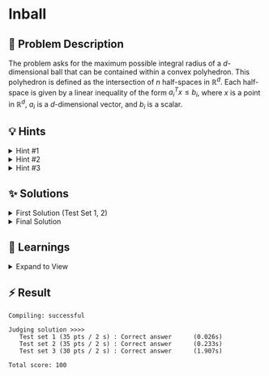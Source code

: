 # Inball

## 📝 Problem Description

The problem asks for the maximum possible integral radius of a $d$-dimensional ball that can be contained within a convex polyhedron. This polyhedron is defined as the intersection of $n$ half-spaces in $\mathbb{R}^d$. Each half-space is given by a linear inequality of the form $a_i^T x \leq b_i$, where $x$ is a point in $\mathbb{R}^d$, $a_i$ is a $d$-dimensional vector, and $b_i$ is a scalar.


## 💡 Hints

<details>

<summary>Hint #1</summary>

The problem requires you to maximize a certain value, the radius, while satisfying a given set of linear inequalities. This structure is characteristic of a specific class of optimization problems. Which mathematical framework is designed to solve such problems?

</details>

<details>

<summary>Hint #2</summary>

Let's model the problem more formally. The center of the ball can be represented by a vector of variables $x = (x_1, \dots, x_d)$, and its radius by another variable $r$. For the ball to be contained within the region defined by an inequality $a_i^T x \le b_i$, its center $x$ must be at a sufficient distance from the boundary hyperplane $a_i^T y = b_i$. How can you express the geometric condition "the distance from point $x$ to the hyperplane $a_i^T y = b_i$ is at least $r$" as a mathematical inequality?

</details>

<details>

<summary>Hint #3</summary>

The perpendicular distance from a point $x_0$ to a hyperplane defined by $a^T x = b$ is given by the formula $\frac{|a^T x_0 - b|}{\|a\|_2}$. For our ball to be inside the polyhedron, its center $x$ must satisfy $a_i^T x \le b_i$ for all $i$. The condition that the ball does not cross the hyperplane boundary translates to requiring the distance from its center $x$ to each hyperplane $a_i^T y = b_i$ to be at least $r$.

This gives us the set of constraints:
$$ \frac{b_i - a_i^T x}{\|a_i\|_2} \ge r \quad \text{for all } i = 1, \dots, n $$
This can be rearranged into a linear inequality:
$$ a_i^T x + r \cdot \|a_i\|_2 \le b_i $$
With the objective to maximize $r$, this forms a complete **Linear Program (LP)**.

</details>

## ✨ Solutions

<details>

<summary>First Solution (Test Set 1, 2)</summary>

This problem can be elegantly modeled as a **Linear Program (LP)**. We are trying to maximize a value, the radius $r$, subject to a set of linear constraints that define the "cave". The initial solution for this problem relies on normalizing all constraints, motivated by the geometric interpretation of the problem.


### Geometric Intuition
Let the center of the $d$-dimensional ball be the vector $x = (x_1, \dots, x_d)$ and its radius be $r$. The cave is defined by $n$ inequalities $a_i^T x \le b_i$.

The expression $a_i^T x$ is the scalar projection of vector $x$ onto vector $a_i$, scaled by the length of $a_i$. If we normalize $a_i$ to have a unit norm (i.e., $\|a_i\|_2 = 1$), then $a_i^T x$ gives the signed distance of the point $x$ from a hyperplane passing through the origin with normal vector $a_i$. The term $b_i$ effectively shifts this hyperplane. The distance from a point $x$ to the hyperplane $a_i^T y = b_i$ is $\frac{b_i - a_i^T x}{\|a_i\|_2}$.

For a ball of radius $r$ centered at $x$ to be fully contained within the cave, it must not cross any of the boundary hyperplanes. This means the distance from its center $x$ to every hyperplane must be at least $r$. This gives us the following condition for each constraint $i$:
$$ \frac{b_i - a_i^T x}{\|a_i\|_2} \geq r $$
Rearranging this, we get:
$$ a_i^T x + r \cdot \|a_i\|_2 \le b_i $$

### LP Formulation
A straightforward way to implement this is to first normalize each constraint. Let $a'_i = \frac{a_i}{\|a_i\|_2}$ and $b'_i = \frac{b_i}{\|a_i\|_2}$. The constraint then simplifies to:
$$ (a'_i)^T x + r \le b'_i $$
This is a linear inequality in terms of the variables $x_1, \dots, x_d$ and $r$.

Our complete LP is:
- **Variables:** $x_1, \dots, x_d, r$
- **Objective:** Maximize $r$
- **Constraints:**
    1. $(a'_i)^T x + r \le b'_i$ for all $i = 1, \dots, n$
    2. $r \ge 0$ (a radius cannot be negative)

This approach is correct but involves many divisions using `CGAL::Gmpq` rational numbers during the normalization step, which can be computationally expensive and leads to a "Time Limit Exceeded" verdict on larger test sets.

```cpp
#include <iostream>
#include <vector>

#include <CGAL/QP_models.h>
#include <CGAL/QP_functions.h>
#include <CGAL/Gmpz.h>
#include <CGAL/Gmpq.h>

typedef CGAL::Gmpq IT;
typedef CGAL::Gmpq ET;

typedef CGAL::Quadratic_program<IT> Program;
typedef CGAL::Quadratic_program_solution<ET> Solution;

int main() {
  std::ios_base::sync_with_stdio(false);
  
  while(true) {
    // ===== READ INPUT =====
    int n; std::cin >> n;
    if(n == 0) break;
    int d; std::cin >> d;
    
    
    std::vector<std::vector<IT>> A(n, std::vector<IT>(d));
    std::vector<IT> norms(n);
    std::vector<IT> b(n);
    for(int i = 0; i < n; ++i) {
      double norm = 0;
      for(int j = 0; j < d; ++j) {
        std::cin >> A[i][j];
        norm += std::pow(CGAL::to_double(A[i][j]), 2);
      }
      
      // Using std::sqrt is usually "dangerous" but as the problem specified
      // that all norms are integers, this should be fine
      norms[i] = std::sqrt(norm);
      
      std::cin >> b[i];
    }
    
    // ===== NORMALIZE ALL CONSTRAINTS =====
    for(int i = 0; i < n; ++i) {
      for(int j = 0; j < d; ++j) {
        A[i][j] /= norms[i];
      }
      b[i] /= norms[i];
    }
    
    // ===== CONSTRUCT LINEAR PROGRAM =====
    const int r = d;
    
    Program lp(CGAL::SMALLER, false, 0, false, 0);
    
    for(int i = 0; i < n; ++i) {
      for(int j = 0; j < d; ++j) {
        lp.set_a(j, i, A[i][j]);
      }
      
      lp.set_a(r, i, 1);
      lp.set_b(i, b[i]);
    }
    
    lp.set_l(r, true, 0);
    lp.set_c(r, -1); // Maximize r => Invert objective
    
    // ===== SOLVE AND OUTPUT =====
    Solution s = CGAL::solve_linear_program(lp, ET());
    
    if(s.is_infeasible()) {
      std::cout << "none" << std::endl;
    } else if(s.is_unbounded()) {
      std::cout << "inf" << std::endl;
    } else {
      std::cout << (long) CGAL::to_double(-s.objective_value()) << std::endl;
    }
  }
}
```
</details>

<details>

<summary>Final Solution</summary>

The previous solution is functionally correct but suffers from performance issues due to the explicit normalization step, which involves a large number of divisions with exact rational numbers. We can significantly optimize the process by reformulating the constraints to avoid these divisions.

#### Algebraic Optimization

Recall the fundamental constraint derived from the distance formula for each hyperplane $i$:
$$ \frac{b_i - a_i^T x}{\|a_i\|_2} \ge r $$
Instead of dividing the left side by the norm $\|a_i\|_2$, we can multiply both sides by it. Since the norm is always non-negative, this does not change the direction of the inequality:
$$ b_i - a_i^T x \ge r \cdot \|a_i\|_2 $$
Rearranging this gives us a new, equivalent linear constraint:
$$ a_i^T x + \|a_i\|_2 \cdot r \le b_i $$

This formulation is algebraically equivalent to the normalized version but computationally superior. It avoids the loop of $n \times d$ divisions, replacing them with a single multiplication by the norm in each constraint setup. Since the norms $\|a_i\|_2$ are integers (as per the problem statement), all coefficients in the LP will be integers, which is much more efficient for the solver.

#### Optimized LP Formulation
- **Variables:** $x_1, \dots, x_d, r$
- **Objective:** Maximize $r$
- **Constraints:**
    1. $a_i^T x + \|a_i\|_2 \cdot r \le b_i$ for all $i = 1, \dots, n$
    2. $r \ge 0$

### Code
```cpp
#include <iostream>
#include <vector>

#include <CGAL/QP_models.h>
#include <CGAL/QP_functions.h>
#include <CGAL/Gmpz.h>
#include <CGAL/Gmpq.h>

typedef CGAL::Gmpq IT;
typedef CGAL::Gmpq ET;

typedef CGAL::Quadratic_program<IT> Program;
typedef CGAL::Quadratic_program_solution<ET> Solution;

int main() {
  std::ios_base::sync_with_stdio(false);
  
  while(true) {
    // ===== READ INPUT =====
    int n; std::cin >> n;
    if(n == 0) break;
    int d; std::cin >> d;
    
    std::vector<std::vector<IT>> A(n, std::vector<IT>(d));
    std::vector<IT> norms(n);
    std::vector<IT> b(n);
    for(int i = 0; i < n; ++i) {
      double norm = 0;
      for(int j = 0; j < d; ++j) {
        std::cin >> A[i][j];
        norm += std::pow(CGAL::to_double(A[i][j]), 2);
      }
      std::cin >> b[i];
    
      norms[i] = std::sqrt(norm);
    }
    
    // ===== CONSTRUCT LINEAR PROGRAM =====
    const int r = d;
    
    Program lp(CGAL::SMALLER, false, 0, false, 0);
    
    for(int i = 0; i < n; ++i) {
      for(int j = 0; j < d; ++j) {
        lp.set_a(j, i, A[i][j]);
      }
      
      lp.set_a(r, i, norms[i]);
      lp.set_b(i, b[i]);
    }
    
    lp.set_l(r, true, 0);
    lp.set_c(r, -1); // Maximize r => Invert objective
    
    // ===== SOLVE AND OUTPUT =====
    Solution s = CGAL::solve_linear_program(lp, ET());
    
    if(s.is_infeasible()) {
      std::cout << "none" << std::endl;
    } else if(s.is_unbounded()) {
      std::cout << "inf" << std::endl;
    } else {
      std::cout << (long) CGAL::to_double(-s.objective_value()) << std::endl;
    }
  }
}
```
</details>

## 🧠 Learnings

<details> 

<summary> Expand to View </summary>

- For more complex LP problems its best to first write down all the equations and transforming them before diving into the code

</details>

## ⚡ Result

```plaintext
Compiling: successful

Judging solution >>>>
   Test set 1 (35 pts / 2 s) : Correct answer      (0.026s)
   Test set 2 (35 pts / 2 s) : Correct answer      (0.233s)
   Test set 3 (30 pts / 2 s) : Correct answer      (1.907s)

Total score: 100
```